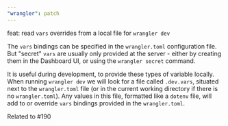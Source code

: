 ```yaml
---
"wrangler": patch
---
```


feat: read `vars` overrides from a local file for `wrangler dev`

The `vars` bindings can be specified in the `wrangler.toml` configuration file.
But "secret" `vars` are usually only provided at the server -
either by creating them in the Dashboard UI, or using the `wrangler secret` command.

It is useful during development, to provide these types of variable locally.
When running `wrangler dev` we will look for a file called `.dev.vars`, situated
next to the `wrangler.toml` file (or in the current working directory if there is no
`wrangler.toml`). Any values in this file, formatted like a `dotenv` file, will add to
or override `vars` bindings provided in the `wrangler.toml`.

Related to #190

